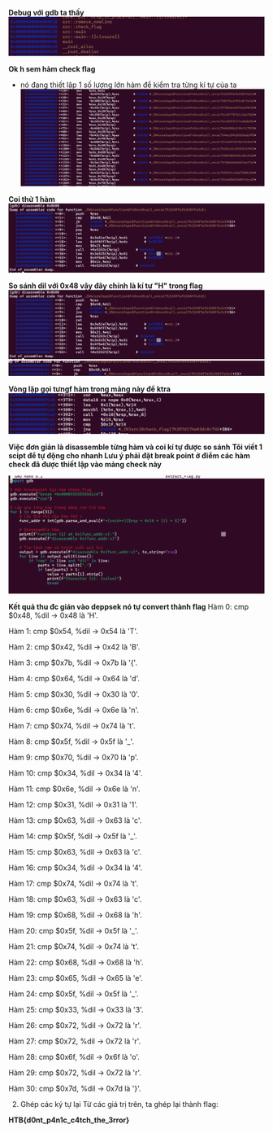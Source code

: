 **Debug với gdb ta thấy**
![alt text](image.png)


**Ok h sem hàm check flag**
- nó đang thiết lập 1 số lượng lớn hàm để kiểm tra từng kí tự của ta 
![alt text](image-1.png)

**Coi thử 1 hàm** 
![alt text](image-2.png)

**So sánh dil với 0x48 vậy đây chính là kí tự "H" trong flag**
![alt text](image-3.png)
![alt text](image-4.png) 

**Vòng lặp gọi tưngf hàm trong mảng này để ktra** 
![alt text](image-5.png)

**Việc đơn giản là disassemble từng hàm và coi kí tự được so sánh** 
**Tôi viết 1 scipt để tự động cho nhanh Lưu ý phải đặt break point ở điểm các hàm check đã được thiết lập vào mảng check này**

![alt text](image-6.png)

**Kết quả thu đc gián vào deppsek nó tự convert thành flag** 
Hàm 0: cmp $0x48, %dil → 0x48 là 'H'.

Hàm 1: cmp $0x54, %dil → 0x54 là 'T'.

Hàm 2: cmp $0x42, %dil → 0x42 là 'B'.

Hàm 3: cmp $0x7b, %dil → 0x7b là '{'.

Hàm 4: cmp $0x64, %dil → 0x64 là 'd'.

Hàm 5: cmp $0x30, %dil → 0x30 là '0'.

Hàm 6: cmp $0x6e, %dil → 0x6e là 'n'.

Hàm 7: cmp $0x74, %dil → 0x74 là 't'.

Hàm 8: cmp $0x5f, %dil → 0x5f là '_'.

Hàm 9: cmp $0x70, %dil → 0x70 là 'p'.

Hàm 10: cmp $0x34, %dil → 0x34 là '4'.

Hàm 11: cmp $0x6e, %dil → 0x6e là 'n'.

Hàm 12: cmp $0x31, %dil → 0x31 là '1'.

Hàm 13: cmp $0x63, %dil → 0x63 là 'c'.

Hàm 14: cmp $0x5f, %dil → 0x5f là '_'.

Hàm 15: cmp $0x63, %dil → 0x63 là 'c'.

Hàm 16: cmp $0x34, %dil → 0x34 là '4'.

Hàm 17: cmp $0x74, %dil → 0x74 là 't'.

Hàm 18: cmp $0x63, %dil → 0x63 là 'c'.

Hàm 19: cmp $0x68, %dil → 0x68 là 'h'.

Hàm 20: cmp $0x5f, %dil → 0x5f là '_'.

Hàm 21: cmp $0x74, %dil → 0x74 là 't'.

Hàm 22: cmp $0x68, %dil → 0x68 là 'h'.

Hàm 23: cmp $0x65, %dil → 0x65 là 'e'.

Hàm 24: cmp $0x5f, %dil → 0x5f là '_'.

Hàm 25: cmp $0x33, %dil → 0x33 là '3'.

Hàm 26: cmp $0x72, %dil → 0x72 là 'r'.

Hàm 27: cmp $0x72, %dil → 0x72 là 'r'.

Hàm 28: cmp $0x6f, %dil → 0x6f là 'o'.

Hàm 29: cmp $0x72, %dil → 0x72 là 'r'.

Hàm 30: cmp $0x7d, %dil → 0x7d là '}'.

2. Ghép các ký tự lại
Từ các giá trị trên, ta ghép lại thành flag:

**HTB{d0nt_p4n1c_c4tch_the_3rror}**
